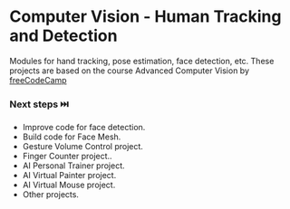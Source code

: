 # Computer Vision - Human Tracking and Detection
Modules for hand tracking, pose estimation, face detection, etc.
These projects are based on the course Advanced Computer Vision by [freeCodeCamp](https://www.youtube.com/watch?v=01sAkU_NvOY&t=6759s&ab_channel=freeCodeCamp.org)

### Next steps ⏭️
- Improve code for face detection.
- Build code for Face Mesh.
- Gesture Volume Control project.
- Finger Counter project..
- AI Personal Trainer project.
- AI Virtual Painter project.
- AI Virtual Mouse project.
- Other projects.
